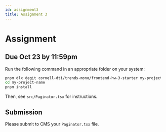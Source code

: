 ```yaml
---
id: assignment3
title: Assignment 3
---
```


# Assignment

## Due Oct 23 by 11:59pm

Run the following command in an appropriate folder on your system:

```bash
pnpm dlx degit cornell-dti/trends-mono/frontend-hw-3-starter my-project-name
cd my-project-name
pnpm install
```

Then, see `src/Paginator.tsx` for instructions.

## Submission

Please submit to CMS your `Paginator.tsx` file.
